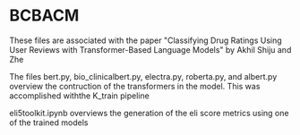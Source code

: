 # BCBACM
These files are associated with the paper "Classifying Drug Ratings Using User Reviews with Transformer-Based Language Models" by Akhil Shiju and Zhe

The files bert.py, bio_clinicalbert.py, electra.py, roberta.py, and albert.py overview the contruction of the transformers in the model. This was accomplished withthe K_train pipeline

eli5toolkit.ipynb overviews the generation of the eli score metrics using one of the trained models
